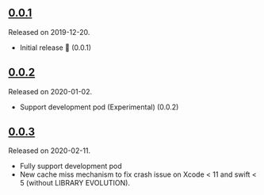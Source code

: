 ## [0.0.1](https://github.com/grab/cocoapods-pod-binary/releases/tag/0.0.1)
Released on 2019-12-20.

- Initial release 🎉 (0.0.1)

## [0.0.2](https://github.com/grab/cocoapods-pod-binary/releases/tag/0.0.2)
Released on 2020-01-02.

- Support development pod (Experimental) (0.0.2)

## [0.0.3](https://github.com/grab/cocoapods-pod-binary/releases/tag/0.0.3)
Released on 2020-02-11.

- Fully support development pod
- New cache miss mechanism to fix crash issue on Xcode < 11 and swift < 5 (without LIBRARY EVOLUTION).